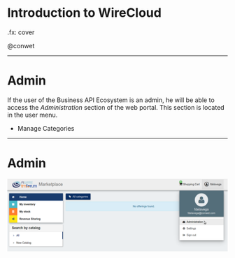 # Introduction to WireCloud

.fx: cover

@conwet

---
# Admin

If the user of the Business API Ecosystem is an admin, he will be able to access
the *Administration* section of the web portal. This section is located in the user menu.

* Manage Categories

---
# Admin

![](./images/user/cat1.png  )

